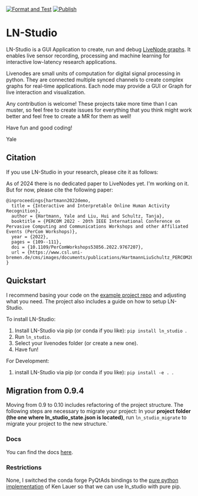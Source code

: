 [![Format and Test](https://github.com/pyLiveNodes/LN-Studio/actions/workflows/format_test.yml/badge.svg)](https://github.com/pyLiveNodes/LN-Studio/actions/workflows/format_test.yml)
[![Publish](https://github.com/pyLiveNodes/LN-Studio/actions/workflows/publish.yml/badge.svg)](https://github.com/pyLiveNodes/LN-Studio/actions/workflows/publish.yml)

# LN-Studio

LN-Studio is a GUI Application to create, run and debug [LiveNode graphs](https://livenodes.pages.csl.uni-bremen.de/livenodes/).
It enables live sensor recording, processing and machine learning for interactive low-latency research applications.

Livenodes are small units of computation for digital signal processing in python. They are connected multiple synced channels to create complex graphs for real-time applications. Each node may provide a GUI or Graph for live interaction and visualization.

Any contribution is welcome! These projects take more time than I can muster, so feel free to create issues for everything that you think might work better and feel free to create a MR for them as well!

Have fun and good coding!

Yale

## Citation

If you use LN-Studio in your research, please cite it as follows:

As of 2024 there is no dedicated paper to LiveNodes yet. I'm working on it. But for now, please cite the following paper:
```
@inproceedings{hartmann2022demo,
  title = {Interactive and Interpretable Online Human Activity Recognition},
  author = {Hartmann, Yale and Liu, Hui and Schultz, Tanja},
  booktitle = {PERCOM 2022 - 20th IEEE International Conference on Pervasive Computing and Communications Workshops and other Affiliated Events (PerCom Workshops)},
  year = {2022},
  pages = {109--111},
  doi = {10.1109/PerComWorkshops53856.2022.9767207},
  url = {https://www.csl.uni-bremen.de/cms/images/documents/publications/HartmannLiuSchultz_PERCOM2022.pdf},
}
```

## Quickstart

I recommend basing your code on the [example project repo](https://gitlab.csl.uni-bremen.de/livenodes/example-project) and adjusting what you need. The project also includes a guide on how to setup LN-Studio.

To install LN-Studio:
1. Install LN-Studio via pip (or conda if you like): `pip install ln_studio `.
2. Run `ln_studio`.
3. Select your livenodes folder (or create a new one).
4. Have fun!

For Development:
1. install LN-Studio via pip (or conda if you like): `pip install -e . `.

## Migration from 0.9.4

Moving from 0.9 to 0.10 includes refactoring of the project structure. The following steps are necessary to migrate your project:
In your **project folder (the one where ln_studio_state.json is located)**, run `ln_studio_migrate` to migrate your project to the new structure.`

### Docs

You can find the docs [here](https://livenodes.pages.csl.uni-bremen.de/LN-Studio/index.html).

### Restrictions

None, I switched the conda forge PyQtAds bindings to the [pure python implementation](https://github.com/klauer/qtpydocking/tree/master) of Ken Lauer so that we can use ln_studio with pure pip. 
